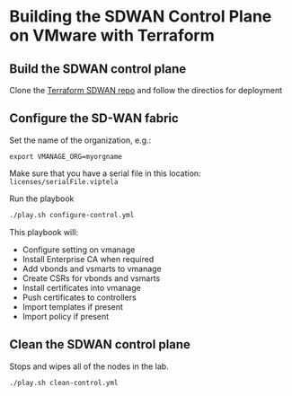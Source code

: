# Building the SDWAN Control Plane on VMware with Terraform

## Build the SDWAN control plane

Clone the [Terraform SDWAN repo](https://github.com/ciscops/terraform-viptela) and follow the directios for deployment

## Configure the SD-WAN fabric

Set the name of the organization, e.g.:
```
export VMANAGE_ORG=myorgname
```

Make sure that you have a serial file in this location: `licenses/serialFile.viptela` 

Run the playbook

```bash
./play.sh configure-control.yml
```

This playbook will:

* Configure setting on vmanage
* Install Enterprise CA when required
* Add vbonds and vsmarts to vmanage
* Create CSRs for vbonds and vsmarts
* Install certificates into vmanage
* Push certificates to controllers
* Import templates if present
* Import policy if present

## Clean the SDWAN control plane

Stops and wipes all of the nodes in the lab.

```bash
./play.sh clean-control.yml
```